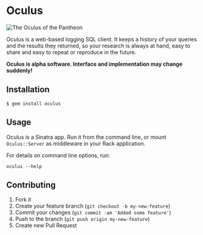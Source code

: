 # Oculus

![The Oculus of the Pantheon](http://upload.wikimedia.org/wikipedia/commons/1/17/Oculus_of_the_Pantheon.jpg)

Oculus is a web-based logging SQL client.  It keeps a history of your queries
and the results they returned, so your research is always at hand, easy to share
and easy to repeat or reproduce in the future.

**Oculus is alpha software. Interface and implementation may change suddenly!**

## Installation

    $ gem install oculus

## Usage

Oculus is a Sinatra app. Run it from the command line, or mount `Oculus::Server`
as middleware in your Rack application.

For details on command line options, run:

    oculus --help

## Contributing

1. Fork it
2. Create your feature branch (`git checkout -b my-new-feature`)
3. Commit your changes (`git commit -am 'Added some feature'`)
4. Push to the branch (`git push origin my-new-feature`)
5. Create new Pull Request
